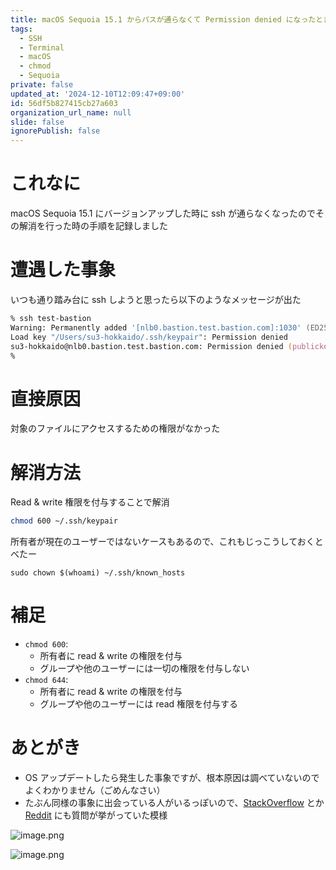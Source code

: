```yaml
---
title: macOS Sequoia 15.1 からパスが通らなくて Permission denied になったときの解消手順
tags:
  - SSH
  - Terminal
  - macOS
  - chmod
  - Sequoia
private: false
updated_at: '2024-12-10T12:09:47+09:00'
id: 56df5b827415cb27a603
organization_url_name: null
slide: false
ignorePublish: false
---
```

# これなに

macOS Sequoia 15.1 にバージョンアップした時に ssh が通らなくなったのでその解消を行った時の手順を記録しました


# 遭遇した事象

いつも通り踏み台に ssh しようと思ったら以下のようなメッセージが出た

```zsh
% ssh test-bastion
Warning: Permanently added '[nlb0.bastion.test.bastion.com]:1030' (ED25519) to the list of known hosts.
Load key "/Users/su3-hokkaido/.ssh/keypair": Permission denied
su3-hokkaido@nlb0.bastion.test.bastion.com: Permission denied (publickey).
% 
```


# 直接原因

対象のファイルにアクセスするための権限がなかった


# 解消方法

Read & write 権限を付与することで解消

```zsh
chmod 600 ~/.ssh/keypair
```

所有者が現在のユーザーではないケースもあるので、これもじっこうしておくとべたー

```
sudo chown $(whoami) ~/.ssh/known_hosts
```


# 補足

- `chmod 600`:
    - 所有者に read & write の権限を付与
    - グループや他のユーザーには一切の権限を付与しない
- `chmod 644`:
    - 所有者に read & write の権限を付与
    - グループや他のユーザーには read 権限を付与する


# あとがき

- OS アップデートしたら発生した事象ですが、根本原因は調べていないのでよくわかりません（ごめんなさい）
- たぶん同様の事象に出会っている人がいるっぽいので、[StackOverflow](https://stackoverflow.com/questions/79213830/how-do-i-get-the-issue-permission-denied-fixed-on-macos-sequoia-15-1
) とか [Reddit](https://www.reddit.com/r/LibreWolf/comments/1gei8ys/cannot_open_librewolf_after_the_latest_macos_151/?rdt=36097) にも質問が挙がっていた模様

![image.png](https://qiita-image-store.s3.ap-northeast-1.amazonaws.com/0/2819748/d4ad3454-4364-9a16-36f8-e9d50401d518.png)

![image.png](https://qiita-image-store.s3.ap-northeast-1.amazonaws.com/0/2819748/6ec57675-681e-6106-5ee5-6fd50cf51067.png)

